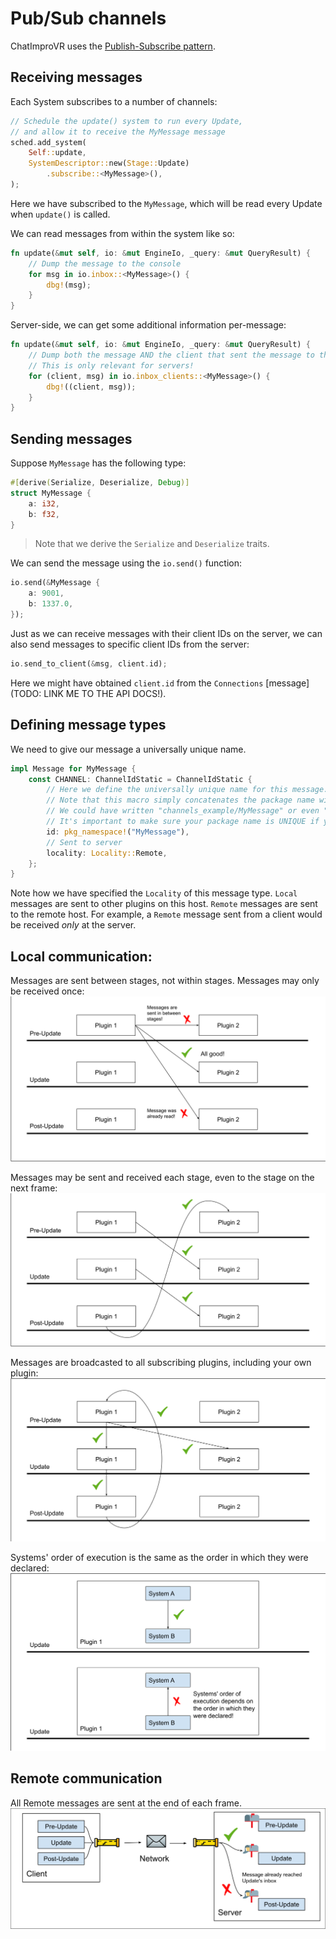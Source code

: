 # Pub/Sub channels
ChatImproVR uses the [Publish-Subscribe pattern](https://en.wikipedia.org/wiki/Publish%E2%80%93subscribe_pattern). 

## Receiving messages
Each System subscribes to a number of channels:
```rust
// Schedule the update() system to run every Update,
// and allow it to receive the MyMessage message
sched.add_system(
    Self::update,
    SystemDescriptor::new(Stage::Update)
        .subscribe::<MyMessage>(),
);
```

Here we have subscribed to the `MyMessage`, which will be read every Update when `update()` is called. 

We can read messages from within the system like so:
```rust
fn update(&mut self, io: &mut EngineIo, _query: &mut QueryResult) {
    // Dump the message to the console
    for msg in io.inbox::<MyMessage>() {
        dbg!(msg);
    }
}
```

Server-side, we can get some additional information per-message:
```rust
fn update(&mut self, io: &mut EngineIo, _query: &mut QueryResult) {
    // Dump both the message AND the client that sent the message to the console. 
    // This is only relevant for servers!
    for (client, msg) in io.inbox_clients::<MyMessage>() {
        dbg!((client, msg));
    }
}
```

## Sending messages
Suppose `MyMessage` has the following type:
```rust
#[derive(Serialize, Deserialize, Debug)]
struct MyMessage {
    a: i32,
    b: f32,
}
```
> Note that we derive the `Serialize` and `Deserialize` traits.

We can send the message using the `io.send()` function:
```rust
io.send(&MyMessage {
    a: 9001,
    b: 1337.0,
});
```

Just as we can receive messages with their client IDs on the server, we can also send messages to specific client IDs from the server:
```rust
io.send_to_client(&msg, client.id);
```

Here we might have obtained `client.id` from the `Connections` [message](TODO: LINK ME TO THE API DOCS!).

## Defining message types
We need to give our message a universally unique name.
```rust
impl Message for MyMessage {
    const CHANNEL: ChannelIdStatic = ChannelIdStatic {
        // Here we define the universally unique name for this message.
        // Note that this macro simply concatenates the package name with the name you provide.
        // We could have written "channels_example/MyMessage" or even "jdasjdlfkjasdjfk" instead.
        // It's important to make sure your package name is UNIQUE if you use this macro.
        id: pkg_namespace!("MyMessage"),
        // Sent to server
        locality: Locality::Remote,
    };
}
```

Note how we have specified the `Locality` of this message type. `Local` messages are sent to other plugins on this host. `Remote` messages are sent to the remote host. For example, a `Remote` message sent from a client would be received _only_ at the server.

## Local communication:
Messages are sent between stages, not within stages. Messages may only be received once:
![Local communication diagram](./local_communication.svg)

Messages may be sent and received each stage, even to the stage on the next frame:
![Local communication diagram 2](./local_communication_2.svg)

Messages are broadcasted to all subscribing plugins, including your own plugin:
![Local communication diagram 3](./local_communication_3.svg)

Systems' order of execution is the same as the order in which they were declared:
![Local communication diagram (inside)](./local_communication_inside.svg)

## Remote communication
All Remote messages are sent at the end of each frame.
![Remote messages](./remote_communication.svg)
